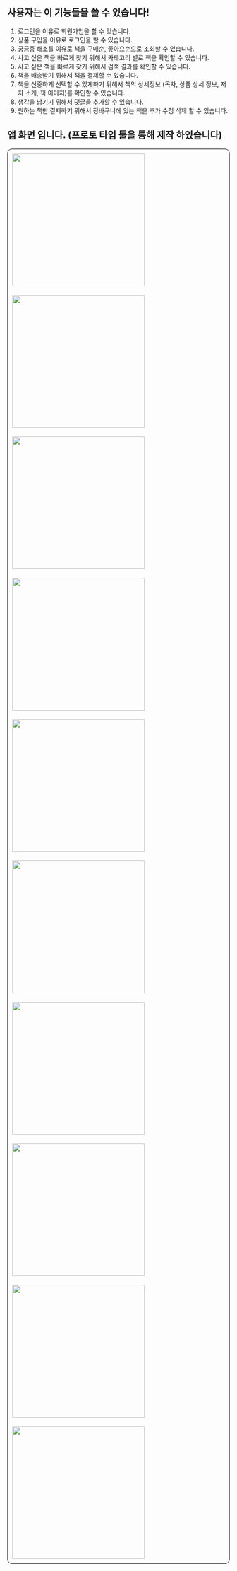 ## 사용자는 이 기능들을 쓸 수 있습니다!

1. 로그인을 이유로 회원가입을 할 수 있습니다.
2. 상품 구입을 이유로 로그인을 할 수 있습니다.
3. 궁금증 해소를 이유로 책을 구매순, 좋아요순으로 조회할 수 있습니다.
4. 사고 싶은 책을 빠르게 찾기 위해서 카테고리 별로 책을 확인할 수 있습니다.
5. 사고 싶은 책을 빠르게 찾기 위해서 검색 결과를 확인할 수 있습니다.
6. 책을 배송받기 위해서 책을 결제할 수 있습니다.
7. 책을 신중하게 선택할 수 있게하기 위해서 책의 상세정보 (목차, 상품 상세 정보, 저자 소개, 책 이미지)를 확인할 수 있습니다.
8. 생각을 남기기 위해서 댓글을 추가할 수 있습니다.
9. 원하는 책만 결제하기 위해서 장바구니에 있는 책을 추가 수정 삭제 할 수 있습니다.

## 앱 화면 입니다. (프로토 타입 툴을 통해 제작 하였습니다)
<div style= "border: 1px solid black; border-radius: 10px;" >
  <!-- 로그인 -->
  <img style="padding:10px;" width="300" src="https://user-images.githubusercontent.com/63249033/81190756-2fccd780-8ff3-11ea-9d98-9d388911cf5d.PNG">
    <!-- 로그인 -->
    <img style="padding:10px;" width="300" src="https://user-images.githubusercontent.com/63249033/81190745-2e9baa80-8ff3-11ea-9bb9-d3a88fc32935.PNG">
  <!-- 홈 -->
    <img style="padding:10px;" width="300" src="https://user-images.githubusercontent.com/63249033/81192777-92bf6e00-8ff5-11ea-825a-8dc084838644.PNG">
 <!-- 카테고리 -->
    <img style="padding:10px;" width="300" src="https://user-images.githubusercontent.com/63249033/81307818-07f57680-90bc-11ea-8571-058df13e376f.PNG">
  <!-- 인문학 -->
    <img style="padding:10px;" width="300" src="https://user-images.githubusercontent.com/63249033/81190752-2f344100-8ff3-11ea-896c-66a87b77c8a5.PNG">
  <!-- 장바구니 -->
    <img style="padding:10px;" width="300" src="https://user-images.githubusercontent.com/63249033/81190748-2e9baa80-8ff3-11ea-82f9-7c235515fb70.PNG">
  <!-- 도서 결제창 -->
    <img style="padding:10px;" width="300" src="https://user-images.githubusercontent.com/63249033/81245494-16a64400-9050-11ea-9343-d5bcd88b0a67.PNG">
  <!-- 도서 상세 정보 -->
    <img style="padding:10px;" width="300" src="https://user-images.githubusercontent.com/63249033/81190738-2e031400-8ff3-11ea-8c88-0b1b33a6aa39.PNG">
    <!-- 검색 화면 -->
    <img style="padding:10px;" width="300" src="https://user-images.githubusercontent.com/63249033/81190734-2d6a7d80-8ff3-11ea-882b-c3a32eec6489.PNG">
  <!-- 검색 결과 화면 -->
    <img style="padding:10px;" width="300" src="https://user-images.githubusercontent.com/63249033/81190730-2cd1e700-8ff3-11ea-8198-8ffe20c22728.PNG">
</div>
